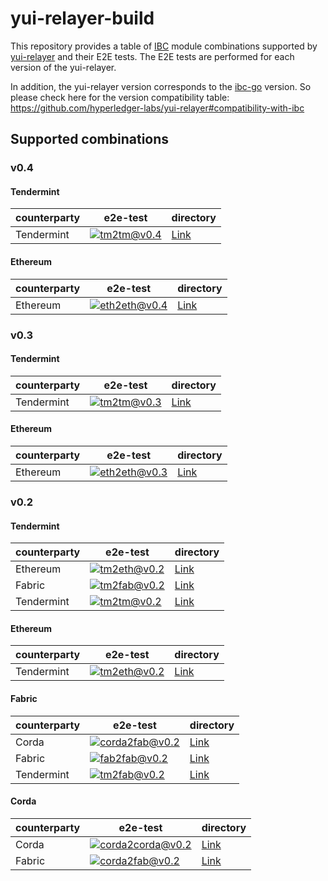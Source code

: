 # yui-relayer-build

This repository provides a table of [IBC](https://github.com/cosmos/ibc) module combinations supported by [yui-relayer](https://github.com/hyperledger-labs/yui-relayer) and their E2E tests. The E2E tests are performed for each version of the yui-relayer.

In addition, the yui-relayer version corresponds to the [ibc-go](https://github.com/cosmos/ibc-go) version. So please check here for the version compatibility table: https://github.com/hyperledger-labs/yui-relayer#compatibility-with-ibc

## Supported combinations

### v0.4

#### Tendermint

| counterparty | e2e-test                                                                                                                                                                                                                | directory                                                                             |
|--------------|-------------------------------------------------------------------------------------------------------------------------------------------------------------------------------------------------------------------------|---------------------------------------------------------------------------------------|
| Tendermint   | [![tm2tm@v0.4](https://github.com/datachainlab/yui-relayer-build/actions/workflows/v0.4-tm2tm.yml/badge.svg?branch=v0.4)](https://github.com/datachainlab/yui-relayer-build/blob/v0.4/.github/workflows/v0.4-tm2tm.yml) | [Link](https://github.com/datachainlab/yui-relayer-build/tree/v0.4/tests/cases/tm2tm) |

#### Ethereum

| counterparty | e2e-test                                                                                                                                                                                                                | directory                                                                             |
|--------------|-------------------------------------------------------------------------------------------------------------------------------------------------------------------------------------------------------------------------|---------------------------------------------------------------------------------------|
| Ethereum   | [![eth2eth@v0.4](https://github.com/datachainlab/yui-relayer-build/actions/workflows/v0.4-eth2eth.yml/badge.svg?branch=v0.4)](https://github.com/datachainlab/yui-relayer-build/blob/v0.4/.github/workflows/v0.4-eth2eth.yml) | [Link](https://github.com/datachainlab/yui-relayer-build/tree/v0.4/tests/cases/eth2eth) |

### v0.3

#### Tendermint

| counterparty | e2e-test                                                                                                                                                                                                                | directory                                                                             |
|--------------|-------------------------------------------------------------------------------------------------------------------------------------------------------------------------------------------------------------------------|---------------------------------------------------------------------------------------|
| Tendermint   | [![tm2tm@v0.3](https://github.com/datachainlab/yui-relayer-build/actions/workflows/v0.3-tm2tm.yml/badge.svg?branch=v0.3)](https://github.com/datachainlab/yui-relayer-build/blob/v0.3/.github/workflows/v0.3-tm2tm.yml) | [Link](https://github.com/datachainlab/yui-relayer-build/tree/v0.3/tests/cases/tm2tm) |

#### Ethereum

| counterparty | e2e-test                                                                                                                                                                                                                | directory                                                                             |
|--------------|-------------------------------------------------------------------------------------------------------------------------------------------------------------------------------------------------------------------------|---------------------------------------------------------------------------------------|
| Ethereum   | [![eth2eth@v0.3](https://github.com/datachainlab/yui-relayer-build/actions/workflows/v0.3-eth2eth.yml/badge.svg?branch=v0.3)](https://github.com/datachainlab/yui-relayer-build/blob/v0.3/.github/workflows/v0.3-eth2eth.yml) | [Link](https://github.com/datachainlab/yui-relayer-build/tree/v0.3/tests/cases/eth2eth) |

### v0.2

#### Tendermint

| counterparty | e2e-test                                                                                                                                                                                                                   | directory                                                                              |
|--------------|----------------------------------------------------------------------------------------------------------------------------------------------------------------------------------------------------------------------------|----------------------------------------------------------------------------------------|
| Ethereum     | [![tm2eth@v0.2](https://github.com/datachainlab/yui-relayer-build/actions/workflows/v0.2-tm2eth.yml/badge.svg?branch=v0.2)](https://github.com/datachainlab/yui-relayer-build/blob/v0.2/.github/workflows/v0.2-tm2eth.yml) | [Link](https://github.com/datachainlab/yui-relayer-build/tree/v0.2/tests/cases/tm2eth) |
| Fabric       | [![tm2fab@v0.2](https://github.com/datachainlab/yui-relayer-build/actions/workflows/v0.2-tm2fab.yml/badge.svg?branch=v0.2)](https://github.com/datachainlab/yui-relayer-build/blob/v0.2/.github/workflows/v0.2-tm2fab.yml) | [Link](https://github.com/datachainlab/yui-relayer-build/tree/v0.2/tests/cases/tm2fab) |
| Tendermint   | [![tm2tm@v0.2](https://github.com/datachainlab/yui-relayer-build/actions/workflows/v0.2-tm2tm.yml/badge.svg?branch=v0.2)](https://github.com/datachainlab/yui-relayer-build/blob/v0.2/.github/workflows/v0.2-tm2tm.yml)    | [Link](https://github.com/datachainlab/yui-relayer-build/tree/v0.2/tests/cases/tm2tm)  |


#### Ethereum

| counterparty | e2e-test                                                                                                                                                                                                                   | directory                                                                              |
|--------------|----------------------------------------------------------------------------------------------------------------------------------------------------------------------------------------------------------------------------|----------------------------------------------------------------------------------------|
| Tendermint   | [![tm2eth@v0.2](https://github.com/datachainlab/yui-relayer-build/actions/workflows/v0.2-tm2eth.yml/badge.svg?branch=v0.2)](https://github.com/datachainlab/yui-relayer-build/blob/v0.2/.github/workflows/v0.2-tm2eth.yml) | [Link](https://github.com/datachainlab/yui-relayer-build/tree/v0.2/tests/cases/tm2eth) |


#### Fabric

| counterparty | e2e-test                                                                                                                                                                                                                            | directory                                                                                 |
|--------------|-------------------------------------------------------------------------------------------------------------------------------------------------------------------------------------------------------------------------------------|-------------------------------------------------------------------------------------------|
| Corda        | [![corda2fab@v0.2](https://github.com/datachainlab/yui-relayer-build/actions/workflows/v0.2-corda2fab.yml/badge.svg?branch=v0.2)](https://github.com/datachainlab/yui-relayer-build/blob/v0.2/.github/workflows/v0.2-corda2fab.yml) | [Link](https://github.com/datachainlab/yui-relayer-build/tree/v0.2/tests/cases/corda2fab) |
| Fabric       | [![fab2fab@v0.2](https://github.com/datachainlab/yui-relayer-build/actions/workflows/v0.2-fab2fab.yml/badge.svg)](https://github.com/datachainlab/yui-relayer-build/blob/v0.2/.github/workflows/v0.2-fab2fab.yml)                   | [Link](https://github.com/datachainlab/yui-relayer-build/tree/v0.2/tests/cases/fab2fab)   |
| Tendermint   | [![tm2fab@v0.2](https://github.com/datachainlab/yui-relayer-build/actions/workflows/v0.2-tm2fab.yml/badge.svg?branch=v0.2)](https://github.com/datachainlab/yui-relayer-build/blob/v0.2/.github/workflows/v0.2-tm2fab.yml)          | [Link](https://github.com/datachainlab/yui-relayer-build/tree/v0.2/tests/cases/tm2fab)    |

#### Corda

| counterparty | e2e-test                                                                                                                                                                                                                                  | directory                                                                                   |
|--------------|-------------------------------------------------------------------------------------------------------------------------------------------------------------------------------------------------------------------------------------------|---------------------------------------------------------------------------------------------|
| Corda        | [![corda2corda@v0.2](https://github.com/datachainlab/yui-relayer-build/actions/workflows/v0.2-corda2corda.yml/badge.svg?branch=v0.2)](https://github.com/datachainlab/yui-relayer-build/blob/v0.2/.github/workflows/v0.2-corda2corda.yml) | [Link](https://github.com/datachainlab/yui-relayer-build/tree/v0.2/tests/cases/corda2corda) |
| Fabric       | [![corda2fab@v0.2](https://github.com/datachainlab/yui-relayer-build/actions/workflows/v0.2-corda2fab.yml/badge.svg?branch=v0.2)](https://github.com/datachainlab/yui-relayer-build/blob/v0.2/.github/workflows/v0.2-corda2fab.yml)       | [Link](https://github.com/datachainlab/yui-relayer-build/tree/v0.2/tests/cases/corda2fab)   |
